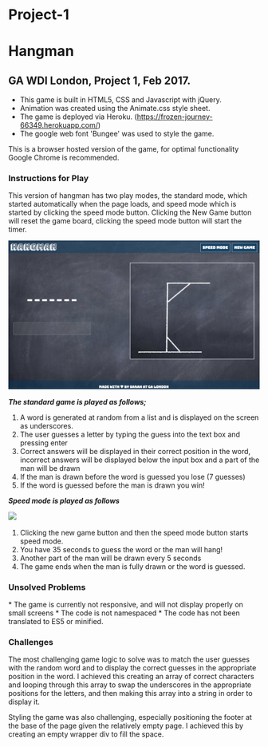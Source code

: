 # Project-1

<h1> Hangman</h1>
<h2> GA WDI London, Project 1, Feb 2017.</h2>



* This game is built in HTML5, CSS and Javascript with jQuery.
* Animation was created using the Animate.css style sheet.
* The game is deployed via Heroku. (https://frozen-journey-66349.herokuapp.com/)
* The google web font 'Bungee' was used to style the game.

This is a browser hosted version of the game, for optimal functionality Google Chrome is recommended.

<h3> Instructions for Play</h3>
This version of hangman has two play modes, the standard mode, which started automatically when the page loads, and speed mode which is started by clicking the speed mode button. Clicking the New Game button will reset the game board, clicking the speed mode button will start the timer.

![](images/start-screen.png)

***The standard game is played as follows;***

1. A word is generated at random from a list and is displayed on the screen as underscores.
2. The user guesses a letter by typing the guess into the text box and pressing enter
3. Correct answers will be displayed in their correct position in the word, incorrect answers will be displayed below the input box and a part of the man will be drawn
4. If the man is drawn before the word is guessed you lose (7 guesses)
5. If the word is guessed before the man is drawn you win!

***Speed mode is played as follows***

![](images/speed-mode-game-play.png)

1. Clicking the new game button and then the speed mode button starts speed mode.
2. You have 35 seconds to guess the word or the man will hang!
3. Another part of the man will be drawn every 5 seconds
4. The game ends when the man is fully drawn or the word is guessed.



<h3>Unsolved Problems </h3>
* The game is currently not responsive, and will not display properly on small screens
* The code is not namespaced
* The code has not been translated to ES5 or minified.

<h3>Challenges </h3>
The most challenging game logic to solve was to match the user guesses with the random word and to display the correct guesses in the appropriate position in the word. I achieved this creating an array of correct characters and looping through this array to swap the underscores in the appropriate positions for the letters, and then making this array into a string in order to display it.

Styling the game was also challenging, especially positioning the footer at the base of the page given the relatively empty page. I achieved this by creating an empty wrapper div to fill the space.
